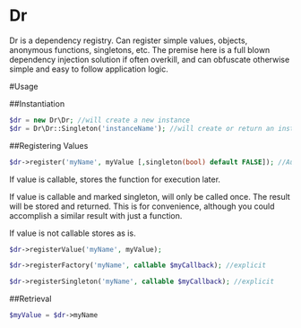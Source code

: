 # Dr

Dr is a dependency registry. Can register simple values, objects, anonymous functions, singletons, etc. 
The premise here is a full blown dependency injection solution if often overkill, and can obfuscate otherwise simple and easy to follow application logic. 

#Usage

##Instantiation 
```php
$dr = new Dr\Dr; //will create a new instance 
$dr = Dr\Dr::Singleton('instanceName'); //will create or return an instance of Dr with the given name 
```

##Registering Values

```php
$dr->register('myName', myValue [,singleton(bool) default FALSE]); //Automatic ( or $dr->myName = myValue );
```

If value is callable, stores the function for execution later. 

If value is callable and marked singleton, will only be called once. The result will be stored and returned. This is for convenience, although you could accomplish a similar result with just a function. 

If value is not callable stores as is.

```php
$dr->registerValue('myName', myValue);

$dr->registerFactory('myName', callable $myCallback); //explicit

$dr->registerSingleton('myName', callable $myCallback); //explicit
```

##Retrieval
```php 
$myValue = $dr->myName
```




